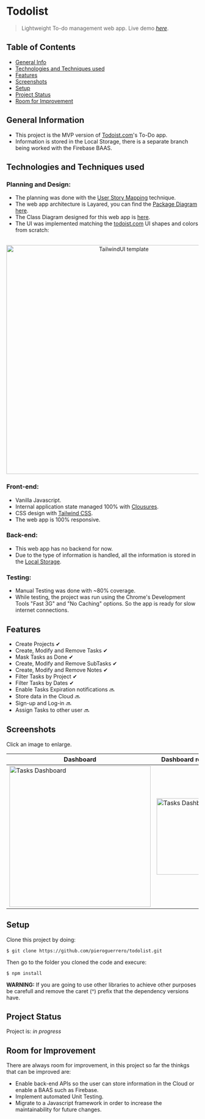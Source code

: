 
# Todolist
> Lightweight To-do management web app. 
> Live demo [_here_](https://pieroguerrero.github.io/todolist/).

## Table of Contents
* [General Info](#general-information)
* [Technologies and Techniques used](#technologies-and-techniques-used)
* [Features](#features)
* [Screenshots](#screenshots)
* [Setup](#setup)
* [Project Status](#project-status)
* [Room for Improvement](#room-for-improvement)

## General Information
- This project is the MVP version of [Todoist.com](https://todoist.com/)'s To-Do app.
- Information is stored in the Local Storage, there is a separate branch being worked with the Firebase BAAS.

## Technologies and Techniques used
### Planning and Design:
- The planning was done with the [User Story Mapping](https://www.visual-paradigm.com/guide/agile-software-development/what-is-user-story-mapping/) technique.
- The web app architecture is Layared, you can find the [Package Diagram here](https://drive.google.com/file/d/1PuHGRuayaBVpBX9sLB-SgivhDx4Xd1Sl/view).
- The Class Diagram designed for this web app is [here](https://drive.google.com/file/d/1WIJ_nVVN-KQALMpElAHlSivR7jujEkLV/view?usp=sharing).
- The UI was implemented matching the [todoist.com](https://todoist.com/) UI shapes and colors from scratch:

<p align="center"><BR> <img src="https://user-images.githubusercontent.com/26049605/189152867-1ed1224f-86f4-4728-9ee8-bc45310ddb0a.png" width="600px" height="auto" alt="TailwindUI template" title="Click to enlarge"> </p>


### Front-end:
- Vanilla Javascript.
- Internal application state managed 100% with [Clousures](https://developer.mozilla.org/en-US/docs/Web/JavaScript/Closures).
- CSS design with [Tailwind CSS](https://tailwindcss.com/). 
- The web app is 100% responsive.

### Back-end:
- This web app has no backend for now. 
- Due to the type of information is handled, all the information is stored in the [Local Storage](https://developer.mozilla.org/en-US/docs/Web/API/Window/localStorage).

### Testing:
- Manual Testing was done with ~80% coverage.
- While testing, the project was run using the Chrome's Development Tools "Fast 3G" and "No Caching" options. So the app is ready for slow internet connections.

## Features

- Create Projects ✔
- Create, Modify and Remove Tasks ✔
- Mask Tasks as Done ✔
- Create, Modify and Remove SubTasks ✔
- Create, Modify and Remove Notes ✔
- Filter Tasks by Project ✔
- Filter Tasks by Dates ✔
- Enable Tasks Expiration notifications 🔜
- Store data in the Cloud 🔜
- Sign-up and Log-in 🔜
- Assign Tasks to other user 🔜

## Screenshots
Click an image to enlarge.

| Dashboard | Dashboard responsive | Task Edit |
| ------------ | -------------- | ------------- |
| <img src="https://user-images.githubusercontent.com/26049605/189159223-0af42ab9-7ac9-4464-b531-937d78e6268e.png" width="370px" height="auto" alt="Tasks Dashboard" title="Click to enlarge">   | <img src="https://user-images.githubusercontent.com/26049605/189159554-4d2fd3e7-5523-4649-8ebc-45cf03774cab.png" width="200px" height="auto" alt="Tasks Dashboard" title="Click to enlarge">     | <img src="https://user-images.githubusercontent.com/26049605/189159781-fe6f236e-37e6-42e6-a793-905e78987dfc.png" width="200px" height="auto" alt="Editing Task" title="Click to enlarge">    |

## Setup
Clone this project by doing:
```
$ git clone https://github.com/pieroguerrero/todolist.git
```
Then go to the folder you cloned the code and execure:
```
$ npm install
```
**WARNING:** If you are going to use other libraries to achieve other purposes be carefull and remove the caret (^) prefix that the dependency versions have.

## Project Status
Project is: _in progress_

## Room for Improvement
There are always room for improvement, in this project so far the thinkgs that can be improved are:
- Enable back-end APIs so the user can store information in the Cloud or enable a BAAS such as Firebase.
- Implement automated Unit Testing.
- Migrate to a Javascript framework in order to increase the maintainability for future changes.
